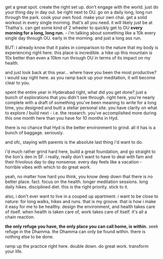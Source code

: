 get a great spot.
create the right set up.
don't engage with the world. just do your thing day in day out.
be right next to OU. go on a daily long, long run through the park.
cook your own food. make your own chai.
get a solid workout in every single morning.
that's all you need.
it will likely just be at Thatha's. can get some kind of 2 wheeler to quickly get to OU **every morning for a long, long run.** - i'm talking about something like a 10k every single day through OU. early in the morning. and just a long ass run.

BUT: i already know that it pales in comparison to the nature that my body is experiencing right here. this place is incredible. a hike up this mountain is 10x better than even a 10km run through OU in terms of its impact on my health.

and just look back at this year... where have you been the most productive? i would say right here. as you ramp back up your meditation, it will become clear to you.

spent the entire year in Hyderabad right, what did you get done? just a bunch of explorations that you didn't see through. right here, you're nearly complete with a draft of something you've been meaning to write for a long time, you designed and built a stellar personal site. you have clarity on what to explore / build next - i.e. the research. you've accomplished more during this one month here than you have for 10 months in Hyd.

there is no chance that Hyd is the better environment to grind. all it has is a bunch of baggage. seriously.

and ofc, staying with parents is the absolute last thing i'd want to do.

i'd much rather grind hard here, build a great foundation, and go straight to the lion's den in SF. i really, really don't want to have to deal with fam and their frivolous day to day nonsense. every day feels like a vacation - horrible vibes with which to do great work.

yeah, no matter how hard you think, you know deep down that there is no better place. fact. focus on the health. longer meditation sessions. long daily hikes. disciplined diet. this is the right priority. stick to it.

also, i don't ever want to live in a couped up apartment. i want to be close to nature: for long walks, hikes and runs. that is my groove. that is how i make it easy for me to be healthy. design the environment, and health takes care of itself. when health is taken care of, work takes care of itself. it's all a chain reaction.

**the only refuge you have, the only place you can call home, is within.**
seek refuge in the Dhamma.
the Dhamma can only be found within.
there is nothing else to be done.

ramp up the practice right here.
double down.
do great work.
transform your life.











